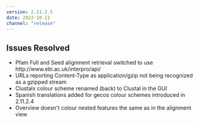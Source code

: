 ```yaml
---
version: 2.11.2.5
date: 2022-10-11
channel: "release"
---
```


## Issues Resolved
- <!-- JAL-4073 --> Pfam Full and Seed alignment retrieval switched to use http://www.ebi.ac.uk/interpro/api/
- <!-- JAL-4074 --> URLs reporting Content-Type as application/gzip not being recognized as a gzipped stream
- <!-- JAL-4063 --> Clustalx colour scheme renamed (back) to Clustal in the GUI
- <!-- JAL-4014 --> Spanish translations added for gecos colour schemes introduced in 2.11.2.4
- <!-- JAL-3612 --> Overview doesn't colour nested features the same as in the alignment view 

